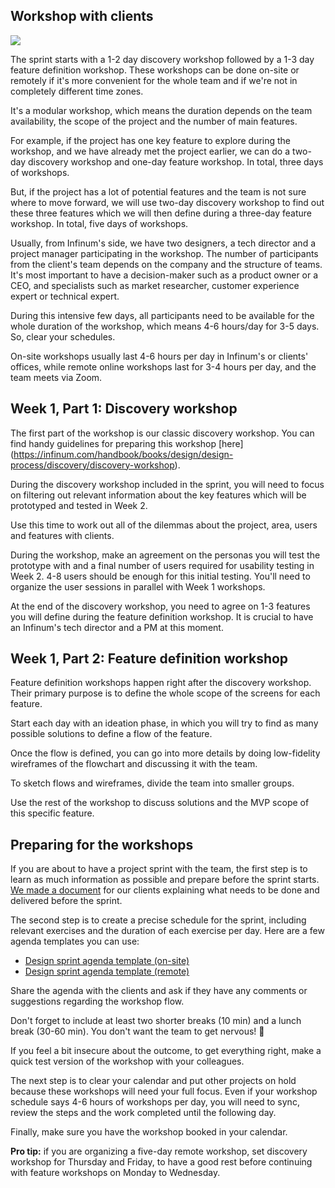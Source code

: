 ## Workshop with clients

![](/img/designprocess-sprint2.png)

The sprint starts with a 1-2 day discovery workshop followed by a 1-3 day feature definition workshop. These workshops can be done on-site or remotely if it's more convenient for the whole team and if we're not in completely different time zones.

It's a modular workshop, which means the duration depends on the team availability, the scope of the project and the number of main features.

For example, if the project has one key feature to explore during the workshop, and we have already met the project earlier, we can do a two-day discovery workshop and one-day feature workshop. In total, three days of workshops.

But, if the project has a lot of potential features and the team is not sure where to move forward, we will use two-day discovery workshop to find out these three features which we will then define during a three-day feature workshop. In total, five days of workshops.

Usually, from Infinum's side, we have two designers, a tech director and a project manager participating in the workshop. The number of participants from the client's team depends on the company and the structure of teams. It's most important to have a decision-maker such as a product owner or a CEO, and specialists such as market researcher, customer experience expert or technical expert.

During this intensive few days, all participants need to be available for the whole duration of the workshop, which means 4-6 hours/day for 3-5 days. So, clear your schedules.

On-site workshops usually last 4-6 hours per day in Infinum's or clients' offices, while remote online workshops last for 3-4 hours per day, and the team meets via Zoom.

## Week 1, Part 1: Discovery workshop

The first part of the workshop is our classic discovery workshop. You can find handy guidelines for preparing this workshop [here] (https://infinum.com/handbook/books/design/design-process/discovery/discovery-workshop).

During the discovery workshop included in the sprint, you will need to focus on filtering out relevant information about the key features which will be prototyped and tested in Week 2.

Use this time to work out all of the dilemmas about the project, area, users and features with clients.

During the workshop, make an agreement on the personas you will test the prototype with and a final number of users required for usability testing in Week 2. 4-8 users should be enough for this initial testing. You'll need to organize the user sessions in parallel with Week 1 workshops.

At the end of the discovery workshop, you need to agree on 1-3 features you will define during the feature definition workshop. It is crucial to have an Infinum's tech director and a PM at this moment.

## Week 1, Part 2: Feature definition workshop

Feature definition workshops happen right after the discovery workshop. Their primary purpose is to define the whole scope of the screens for each feature.

Start each day with an ideation phase, in which you will try to find as many possible solutions to define a flow of the feature.

Once the flow is defined, you can go into more details by doing low-fidelity wireframes of the flowchart and discussing it with the team.

To sketch flows and wireframes, divide the team into smaller groups.

Use the rest of the workshop to discuss solutions and the MVP scope of this specific feature.

## Preparing for the workshops

If you are about to have a project sprint with the team, the first step is to learn as much information as possible and prepare before the sprint starts. [We made a document](https://drive.google.com/drive/folders/14UP0iTugF9mm29zenfDW8Q0DoGrcCzLn?usp=sharing) for our clients explaining what needs to be done and delivered before the sprint.

The second step is to create a precise schedule for the sprint, including relevant exercises and the duration of each exercise per day. Here are a few agenda templates you can use:

- [Design sprint agenda template (on-site)](https://drive.google.com/drive/folders/1rod6tkAVc_sFDleLv2nt4IOwAtX-P7oN?usp=sharing)
- [Design sprint agenda template (remote)](https://drive.google.com/drive/folders/1rpIfa3wVjbDX4tL0FPVNRJJx2wLp6JlB?usp=sharing)


Share the agenda with the clients and ask if they have any comments or suggestions regarding the workshop flow.

Don't forget to include at least two shorter breaks (10 min) and a lunch break (30-60 min). You don't want the team to get nervous! 🙂

If you feel a bit insecure about the outcome, to get everything right, make a quick test version of the workshop with your colleagues.

The next step is to clear your calendar and put other projects on hold because these workshops will need your full focus. Even if your workshop schedule says 4-6 hours of workshops per day, you will need to sync, review the steps and the work completed until the following day.

Finally, make sure you have the workshop booked in your calendar.

**Pro tip:** if you are organizing a five-day remote workshop, set discovery workshop for Thursday and Friday, to have a good rest before continuing with feature workshops on Monday to Wednesday.
